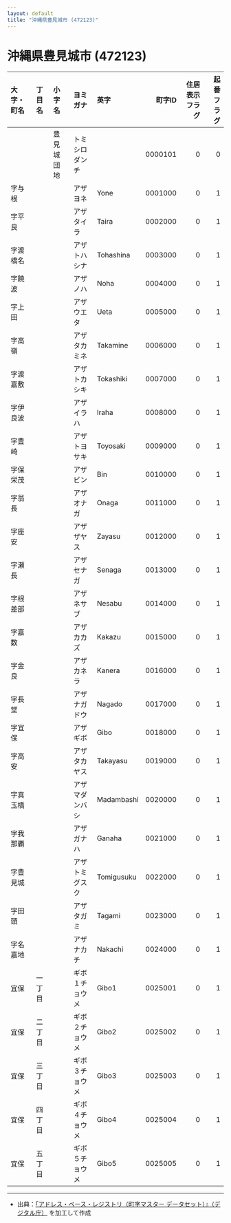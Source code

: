 ```yaml
---
layout: default
title: "沖縄県豊見城市 (472123)"
---
```


# 沖縄県豊見城市 (472123)

| 大字・町名 | 丁目名 | 小字名 | ヨミガナ | 英字 | 町字ID | 住居表示フラグ | 起番フラグ |
|:--------|:------|:------|:-----------------|:---------------------|--------:|----------:|--------:|
|  |  | 豊見城団地 | トミシロダンチ |  | 0000101 | 0 | 0 |
| 字与根 |  |  | アザヨネ | Yone | 0001000 | 0 | 1 |
| 字平良 |  |  | アザタイラ | Taira | 0002000 | 0 | 1 |
| 字渡橋名 |  |  | アザトハシナ | Tohashina | 0003000 | 0 | 1 |
| 字饒波 |  |  | アザノハ | Noha | 0004000 | 0 | 1 |
| 字上田 |  |  | アザウエタ | Ueta | 0005000 | 0 | 1 |
| 字高嶺 |  |  | アザタカミネ | Takamine | 0006000 | 0 | 1 |
| 字渡嘉敷 |  |  | アザトカシキ | Tokashiki | 0007000 | 0 | 1 |
| 字伊良波 |  |  | アザイラハ | Iraha | 0008000 | 0 | 1 |
| 字豊崎 |  |  | アザトヨサキ | Toyosaki | 0009000 | 0 | 1 |
| 字保栄茂 |  |  | アザビン | Bin | 0010000 | 0 | 1 |
| 字翁長 |  |  | アザオナガ | Onaga | 0011000 | 0 | 1 |
| 字座安 |  |  | アザザヤス | Zayasu | 0012000 | 0 | 1 |
| 字瀬長 |  |  | アザセナガ | Senaga | 0013000 | 0 | 1 |
| 字根差部 |  |  | アザネサブ | Nesabu | 0014000 | 0 | 1 |
| 字嘉数 |  |  | アザカカズ | Kakazu | 0015000 | 0 | 1 |
| 字金良 |  |  | アザカネラ | Kanera | 0016000 | 0 | 1 |
| 字長堂 |  |  | アザナガドウ | Nagado | 0017000 | 0 | 1 |
| 字宜保 |  |  | アザギボ | Gibo | 0018000 | 0 | 1 |
| 字高安 |  |  | アザタカヤス | Takayasu | 0019000 | 0 | 1 |
| 字真玉橋 |  |  | アザマダンバシ | Madambashi | 0020000 | 0 | 1 |
| 字我那覇 |  |  | アザガナハ | Ganaha | 0021000 | 0 | 1 |
| 字豊見城 |  |  | アザトミグスク | Tomigusuku | 0022000 | 0 | 1 |
| 字田頭 |  |  | アザタガミ | Tagami | 0023000 | 0 | 1 |
| 字名嘉地 |  |  | アザナカチ | Nakachi | 0024000 | 0 | 1 |
| 宜保 | 一丁目 |  | ギボ１チョウメ | Gibo1 | 0025001 | 0 | 1 |
| 宜保 | 二丁目 |  | ギボ２チョウメ | Gibo2 | 0025002 | 0 | 1 |
| 宜保 | 三丁目 |  | ギボ３チョウメ | Gibo3 | 0025003 | 0 | 1 |
| 宜保 | 四丁目 |  | ギボ４チョウメ | Gibo4 | 0025004 | 0 | 1 |
| 宜保 | 五丁目 |  | ギボ５チョウメ | Gibo5 | 0025005 | 0 | 1 |

---

- 出典：[「アドレス・ベース・レジストリ（町字マスター データセット）』（デジタル庁）](https://www.digital.go.jp/policies/base_registry_address/) を加工して作成